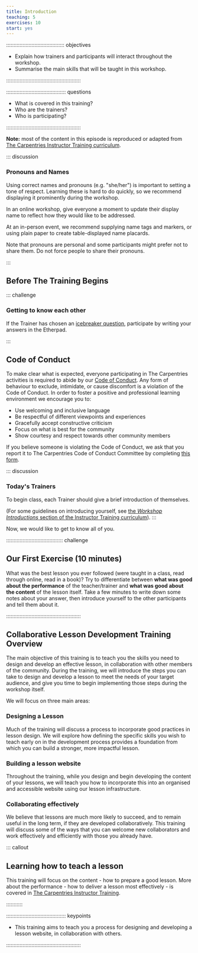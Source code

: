```yaml
---
title: Introduction
teaching: 5
exercises: 10
start: yes
---
```


::::::::::::::::::::::::::::::::::::::: objectives

- Explain how trainers and participants will interact throughout the workshop.
- Summarise the main skills that will be taught in this workshop.

::::::::::::::::::::::::::::::::::::::::::::::::::

:::::::::::::::::::::::::::::::::::::::: questions

- What is covered in this training?
- Who are the trainers?
- Who is participating?

::::::::::::::::::::::::::::::::::::::::::::::::::

**Note:** most of the content in this episode is reproduced or adapted from
[The Carpentries Instructor Training curriculum](https://carpentries.github.io/instructor-training/01-welcome/index.html).

::: discussion

### Pronouns and Names

Using correct names and pronouns (e.g. "she/her") is important to setting a tone of respect. 
Learning these is hard to do quickly, so we recommend displaying it prominently during the workshop. 

In an online workshop, give everyone a moment to update their display name to reflect how they would like to be addressed. 

At an in-person event, we recommend supplying name tags and markers, 
or using plain paper to create table-displayed name placards.

Note that pronouns are personal and some participants might prefer not to share them.
Do not force people to share their pronouns.

:::


## Before The Training Begins

::: challenge

### Getting to know each other

If the Trainer has chosen an
[icebreaker question](https://carpentries.github.io/instructor-training/icebreakers/index.html),
participate by writing your answers in the Etherpad.

:::

## Code of Conduct

To make clear what is expected, 
everyone participating in The Carpentries activities is required to abide by our 
[Code of Conduct](../CODE_OF_CONDUCT.md). 
Any form of behaviour to exclude, intimidate, 
or cause discomfort is a violation of the Code of Conduct. 
In order to foster a positive and professional learning environment we encourage you to:  

* Use welcoming and inclusive language
* Be respectful of different viewpoints and experiences
* Gracefully accept constructive criticism
* Focus on what is best for the community
* Show courtesy and respect towards other community members

If you believe someone is violating the Code of Conduct,
we ask that you report it to The Carpentries Code of Conduct Committee 
by completing [this form](https://goo.gl/forms/KoUfO53Za3apOuOK2).

::: discussion

### Today's Trainers

To begin class, each Trainer should give a brief introduction of themselves.

(For some guidelines on introducing yourself, see 
[the _Workshop Introductions_ section of the Instructor Training curriculum](https://carpentries.github.io/instructor-training/23-introductions/index.html)).
:::

Now, we would like to get to know all of you.

::::::::::::::::::::::::::::::::::::::  challenge

## Our First Exercise (10 minutes)

What was the best lesson you ever followed 
(were taught in a class, read through online, read in a book)?
Try to differentiate between **what was good about the performance** of the teacher/trainer
and **what was good about the content** of the lesson itself.
Take a few minutes to write down some notes about your answer,
then introduce yourself to the other participants and tell them about it.


::::::::::::::::::::::::::::::::::::::::::::::::::

## Collaborative Lesson Development Training Overview

The main objective of this training is to teach you the skills you need to
design and develop an effective lesson, in collaboration with other members of the community.
During the training, 
we will introduce the steps you can take to design and develop a lesson 
to meet the needs of your target audience, 
and give you time to begin implementing those steps during the workshop itself.

We will focus on three main areas:

### Designing a Lesson

Much of the training will discuss a process to incorporate good practices in lesson design. 
We will explore how defining the specific skills you wish to teach 
early on in the development process 
provides a foundation from which you can build a stronger, more impactful lesson.

### Building a lesson website

Throughout the training, while you design and begin developing the content of your lessons, 
we will teach you how to incorporate this into an organised and accessible website
using our lesson infrastructure.

### Collaborating effectively

We believe that lessons are much more likely to succeed, and to remain useful in the long term,
if they are developed collaboratively. 
This training will discuss some of the ways that you can welcome new collaborators 
and work effectively and efficiently with those you already have.

::: callout

## Learning how to teach a lesson

This training will focus on the content - how to prepare a good lesson.
More about the performance - how to deliver a lesson most effectively -
is covered in 
[The Carpentries Instructor Training](https://carpentries.github.io/instructor-training/).

:::::::::::

:::::::::::::::::::::::::::::::::::::::: keypoints

- This training aims to teach you a process for designing and developing a lesson website, in collaboration with others.

::::::::::::::::::::::::::::::::::::::::::::::::::


